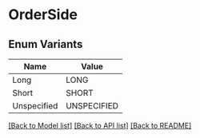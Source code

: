 # OrderSide

## Enum Variants

| Name | Value |
|---- | -----|
| Long | LONG |
| Short | SHORT |
| Unspecified | UNSPECIFIED |


[[Back to Model list]](../README.md#documentation-for-models) [[Back to API list]](../README.md#documentation-for-api-endpoints) [[Back to README]](../README.md)


